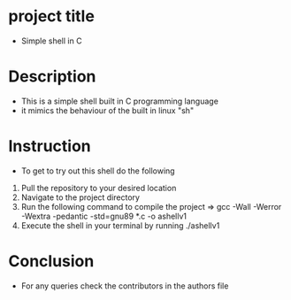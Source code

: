 # project title
- Simple shell in C

# Description
- This is a simple shell built in C programming language
- it mimics the behaviour of the built in linux "sh"

# Instruction
- To get to try out this shell do the following
 1. Pull the repository to your desired location
 2. Navigate to the project directory
 3. Run the following command to compile the project
     => gcc -Wall -Werror -Wextra -pedantic -std=gnu89 *.c -o ashellv1
 4. Execute the shell in your terminal by running ./ashellv1

# Conclusion
 - For any queries check the contributors in the authors file

